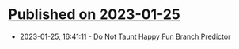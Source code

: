 # [Published on 2023-01-25](index.md)

* [2023-01-25, 16:41:11](https://news.ycombinator.com/item?id=34520498) - [Do Not Taunt Happy Fun Branch Predictor](https://www.mattkeeter.com/blog/2023-01-25-branch/)
